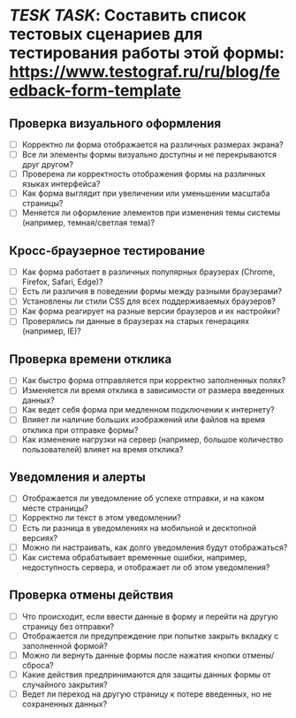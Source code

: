 # *TESK TASK*: Составить список тестовых сценариев для тестирования работы этой формы: https://www.testograf.ru/ru/blog/feedback-form-template

## Проверка визуального оформления
- [ ] Корректно ли форма отображается на различных размерах экрана?
- [ ] Все ли элементы формы визуально доступны и не перекрываются друг другом?
- [ ] Проверена ли корректность отображения формы на различных языках интерфейса?
- [ ] Как форма выглядит при увеличении или уменьшении масштаба страницы?
- [ ] Меняется ли оформление элементов при изменения темы системы (например, темная/светлая тема)?

## Кросс-браузерное тестирование

- [ ] Как форма работает в различных популярных браузерах (Chrome, Firefox, Safari, Edge)?
- [ ] Есть ли различия в поведении формы между разными браузерами?
- [ ] Установлены ли стили CSS для всех поддерживаемых браузеров?
- [ ] Как форма реагирует на разные версии браузеров и их настройки?
- [ ] Проверялись ли данные в браузерах на старых генерациях (например, IE)?

## Проверка времени отклика

- [ ] Как быстро форма отправляется при корректно заполненных полях?
- [ ] Изменяется ли время отклика в зависимости от размера введенных данных?
- [ ] Как ведет себя форма при медленном подключении к интернету?
- [ ] Влияет ли наличие больших изображений или файлов на время отклика при отправке формы?
- [ ] Как изменение нагрузки на сервер (например, большое количество пользователей) влияет на время отклика?

## Уведомления и алерты

- [ ] Отображается ли уведомление об успехе отправки, и на каком месте страницы?
- [ ] Корректно ли текст в этом уведомлении?
- [ ] Есть ли разница в уведомлениях на мобильной и десктопной версиях?
- [ ] Можно ли настраивать, как долго уведомления будут отображаться?
- [ ] Как система обрабатывает временные ошибки, например, недоступность сервера, и отображает ли об этом уведомления?

## Проверка отмены действия
- [ ] Что происходит, если ввести данные в форму и перейти на другую страницу без отправки?
- [ ] Отображается ли предупреждение при попытке закрыть вкладку с заполненной формой?
- [ ] Можно ли вернуть данные формы после нажатия кнопки отмены/сброса?
- [ ] Какие действия предпринимаются для защиты данных формы от случайного закрытия?
- [ ] Ведет ли переход на другую страницу к потере введенных, но не сохраненных данных?
